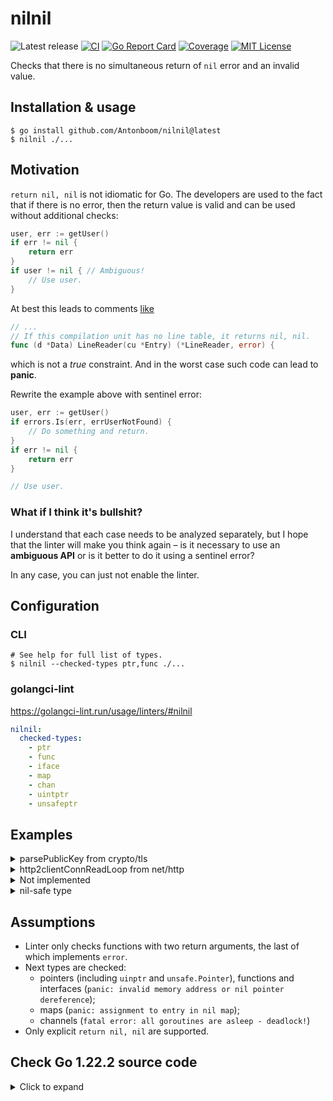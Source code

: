 # nilnil

![Latest release](https://img.shields.io/github/v/release/Antonboom/nilnil)
[![CI](https://github.com/Antonboom/nilnil/actions/workflows/ci.yml/badge.svg)](https://github.com/Antonboom/nilnil/actions/workflows/ci.yml)
[![Go Report Card](https://goreportcard.com/badge/github.com/Antonboom/nilnil)](https://goreportcard.com/report/github.com/Antonboom/nilnil)
[![Coverage](https://coveralls.io/repos/github/Antonboom/nilnil/badge.svg?branch=master)](https://coveralls.io/github/Antonboom/nilnil?branch=master)
[![MIT License](http://img.shields.io/badge/license-MIT-blue.svg?style=flat)](LICENSE)

Checks that there is no simultaneous return of `nil` error and an invalid value.

## Installation & usage

```
$ go install github.com/Antonboom/nilnil@latest
$ nilnil ./...
```

## Motivation

`return nil, nil` is not idiomatic for Go. The developers are used to the fact that 
if there is no error, then the return value is valid and can be used without additional checks:
```go
user, err := getUser()
if err != nil {
    return err
}
if user != nil { // Ambiguous!
    // Use user.
}
```

At best this leads to comments [like](https://github.com/golang/go/blob/07fc59199b9522bfe0d14f35c4391394efc336c9/src/debug/dwarf/line.go#L142)

```go
// ...
// If this compilation unit has no line table, it returns nil, nil.
func (d *Data) LineReader(cu *Entry) (*LineReader, error) {
```

which is not a _true_ constraint. And in the worst case such code can lead to **panic**.
<br>

Rewrite the example above with sentinel error:
```go
user, err := getUser()
if errors.Is(err, errUserNotFound) {
    // Do something and return.
}
if err != nil {
    return err
}

// Use user.
```

### What if I think it's bullshit?

I understand that each case needs to be analyzed separately, 
but I hope that the linter will make you think again –
is it necessary to use an **ambiguous API** or is it better to do it using a sentinel error?
<br>

In any case, you can just not enable the linter.

## Configuration

### CLI

```shell
# See help for full list of types.
$ nilnil --checked-types ptr,func ./...
```

### golangci-lint

https://golangci-lint.run/usage/linters/#nilnil

```yaml
nilnil:
  checked-types:
    - ptr
    - func
    - iface
    - map
    - chan
    - uintptr
    - unsafeptr
```

## Examples

<details>
  <summary>parsePublicKey from crypto/tls</summary>

```go
// BEFORE

func parsePublicKey(algo PublicKeyAlgorithm, keyData *publicKeyInfo) (interface{}, error) {
    der := cryptobyte.String(keyData.PublicKey.RightAlign())
    switch algo {
    case RSA:
        // ...
        return pub, nil
    case ECDSA:
        // ...
        return pub, nil
    case Ed25519:
        // ...
        return ed25519.PublicKey(der), nil
    case DSA:
        // ...
        return pub, nil
    default:
        return nil, nil
    }
}

// AFTER

var errUnknownPublicKeyAlgo = errors.New("unknown public key algo")

func parsePublicKey(algo PublicKeyAlgorithm, keyData *publicKeyInfo) (interface{}, error) {
    der := cryptobyte.String(keyData.PublicKey.RightAlign())
    switch algo {
    case RSA:
        // ...
        return pub, nil
    case ECDSA:
        // ...
        return pub, nil
    case Ed25519:
        // ...
        return ed25519.PublicKey(der), nil
    case DSA:
        // ...
        return pub, nil
    default:
        return nil, fmt.Errorf("%w: %v", errUnknownPublicKeyAlgo, algo)
    }
}
```

</details>

<details>
  <summary>http2clientConnReadLoop from net/http</summary>

```go
// BEFORE

// As a special case, handleResponse may return (nil, nil) to skip the frame.
func (rl *http2clientConnReadLoop) handleResponse(/* ... */) (*Response, error) {
    if statusCode >= 100 && statusCode <= 199 {
        return nil, nil
    }
}

// ...
res, err := rl.handleResponse(cs, f)
if err != nil {
	return err
}
if res == nil {
    // (nil, nil) special case. See handleResponse docs.
    return nil
}

// AFTER

var errNeedSkipFrame = errors.New("need skip frame")

// As a special case, handleResponse may return errNeedSkipFrame to skip the frame.
func (rl *http2clientConnReadLoop) handleResponse(/* ... */) (*Response, error) {
    if statusCode >= 100 && statusCode <= 199 {
        return nil, errNeedSkipFrame
    }
}

// ...
res, err := rl.handleResponse(cs, f)
if errors.Is(err, errNeedSkipFrame) {
    return nil
}
if err != nil {
    return err
}
```

</details>

<details>
  <summary>Not implemented</summary>

```go
// BEFORE

func (s *Service) StartStream(ctx context.Context) (*Stream, error) {
    return nil, nil
}

// AFTER

func (s *Service) StartStream(ctx context.Context) (*Stream, error) {
    return nil, errors.New("not implemented")
}
```

</details>

<details>
  <summary>nil-safe type</summary>

```go
package ratelimiter

type RateLimiter struct {
    // ...
}

func New() (*RateLimiter, error) {
    // It's OK, RateLimiter is nil-safe.
    // But it's better not to do it anyway.
    return nil, nil
}

func (r *RateLimiter) Allow() bool {
    if r == nil {
        return true
    }
    return r.allow()
}
```

</details>

## Assumptions

- Linter only checks functions with two return arguments, the last of which implements `error`.
- Next types are checked:
  * pointers (including `uinptr` and `unsafe.Pointer`), functions and interfaces (`panic: invalid memory address or nil pointer dereference`);
  * maps (`panic: assignment to entry in nil map`);
  * channels (`fatal error: all goroutines are asleep - deadlock!`)
- Only explicit `return nil, nil` are supported.

## Check Go 1.22.2 source code

<details>
  <summary>Click to expand</summary>

```shell
$ cd $GOROOT/src
$ nilnil ./... 2>&1 | grep -v "_test.go"  
/usr/local/go/src/internal/bisect/bisect.go:196:3: return both the `nil` error and invalid value: use a sentinel error instead
/usr/local/go/src/net/fd_unix.go:71:3: return both the `nil` error and invalid value: use a sentinel error instead
/usr/local/go/src/net/fd_unix.go:79:4: return both the `nil` error and invalid value: use a sentinel error instead
/usr/local/go/src/net/fd_unix.go:156:4: return both the `nil` error and invalid value: use a sentinel error instead
/usr/local/go/src/net/iprawsock_posix.go:36:3: return both the `nil` error and invalid value: use a sentinel error instead
/usr/local/go/src/net/tcpsock_posix.go:38:3: return both the `nil` error and invalid value: use a sentinel error instead
/usr/local/go/src/net/udpsock_posix.go:37:3: return both the `nil` error and invalid value: use a sentinel error instead
/usr/local/go/src/net/unixsock_posix.go:92:3: return both the `nil` error and invalid value: use a sentinel error instead
/usr/local/go/src/crypto/tls/key_agreement.go:46:2: return both the `nil` error and invalid value: use a sentinel error instead
/usr/local/go/src/crypto/tls/ticket.go:355:3: return both the `nil` error and invalid value: use a sentinel error instead
/usr/local/go/src/crypto/tls/ticket.go:359:3: return both the `nil` error and invalid value: use a sentinel error instead
/usr/local/go/src/database/sql/driver/types.go:157:3: return both the `nil` error and invalid value: use a sentinel error instead
/usr/local/go/src/database/sql/driver/types.go:232:3: return both the `nil` error and invalid value: use a sentinel error instead
/usr/local/go/src/database/sql/driver/types.go:263:4: return both the `nil` error and invalid value: use a sentinel error instead
/usr/local/go/src/database/sql/convert.go:548:3: return both the `nil` error and invalid value: use a sentinel error instead
/usr/local/go/src/database/sql/sql.go:205:3: return both the `nil` error and invalid value: use a sentinel error instead
/usr/local/go/src/database/sql/sql.go:231:3: return both the `nil` error and invalid value: use a sentinel error instead
/usr/local/go/src/database/sql/sql.go:257:3: return both the `nil` error and invalid value: use a sentinel error instead
/usr/local/go/src/database/sql/sql.go:284:3: return both the `nil` error and invalid value: use a sentinel error instead
/usr/local/go/src/database/sql/sql.go:311:3: return both the `nil` error and invalid value: use a sentinel error instead
/usr/local/go/src/database/sql/sql.go:337:3: return both the `nil` error and invalid value: use a sentinel error instead
/usr/local/go/src/database/sql/sql.go:363:3: return both the `nil` error and invalid value: use a sentinel error instead
/usr/local/go/src/database/sql/sql.go:389:3: return both the `nil` error and invalid value: use a sentinel error instead
/usr/local/go/src/database/sql/sql.go:422:3: return both the `nil` error and invalid value: use a sentinel error instead
/usr/local/go/src/debug/dwarf/entry.go:884:3: return both the `nil` error and invalid value: use a sentinel error instead
/usr/local/go/src/debug/dwarf/line.go:146:3: return both the `nil` error and invalid value: use a sentinel error instead
/usr/local/go/src/debug/dwarf/line.go:153:3: return both the `nil` error and invalid value: use a sentinel error instead
/usr/local/go/src/debug/dwarf/typeunit.go:138:3: return both the `nil` error and invalid value: use a sentinel error instead
/usr/local/go/src/debug/pe/file.go:470:3: return both the `nil` error and invalid value: use a sentinel error instead
/usr/local/go/src/net/http/h2_bundle.go:9530:3: return both the `nil` error and invalid value: use a sentinel error instead
/usr/local/go/src/net/http/transfer.go:765:3: return both the `nil` error and invalid value: use a sentinel error instead
/usr/local/go/src/net/http/transfer.go:775:3: return both the `nil` error and invalid value: use a sentinel error instead
/usr/local/go/src/net/http/transfer.go:798:3: return both the `nil` error and invalid value: use a sentinel error instead
/usr/local/go/src/go/build/build.go:1442:3: return both the `nil` error and invalid value: use a sentinel error instead
/usr/local/go/src/go/build/build.go:1453:3: return both the `nil` error and invalid value: use a sentinel error instead
/usr/local/go/src/go/build/build.go:1457:3: return both the `nil` error and invalid value: use a sentinel error instead
/usr/local/go/src/go/build/build.go:1491:3: return both the `nil` error and invalid value: use a sentinel error instead
/usr/local/go/src/go/internal/gccgoimporter/ar.go:125:3: return both the `nil` error and invalid value: use a sentinel error instead
/usr/local/go/src/image/jpeg/reader.go:622:5: return both the `nil` error and invalid value: use a sentinel error instead
/usr/local/go/src/image/png/reader.go:434:4: return both the `nil` error and invalid value: use a sentinel error instead
/usr/local/go/src/internal/profile/legacy_profile.go:1089:4: return both the `nil` error and invalid value: use a sentinel error instead
/usr/local/go/src/net/internal/socktest/switch.go:142:3: return both the `nil` error and invalid value: use a sentinel error instead
```

</details>
